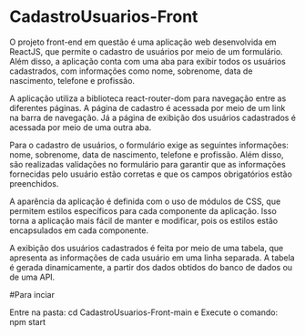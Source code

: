 # CadastroUsuarios-Front

O projeto front-end em questão é uma aplicação web desenvolvida em ReactJS, que permite o cadastro de usuários por meio de um formulário. Além disso, a aplicação conta com uma aba para exibir todos os usuários cadastrados, com informações como nome, sobrenome, data de nascimento, telefone e profissão.

A aplicação utiliza a biblioteca react-router-dom para navegação entre as diferentes páginas. A página de cadastro é acessada por meio de um link na barra de navegação. Já a página de exibição dos usuários cadastrados é acessada por meio de uma outra aba.

Para o cadastro de usuários, o formulário exige as seguintes informações: nome, sobrenome, data de nascimento, telefone e profissão. Além disso, são realizadas validações no formulário para garantir que as informações fornecidas pelo usuário estão corretas e que os campos obrigatórios estão preenchidos.

A aparência da aplicação é definida com o uso de módulos de CSS, que permitem estilos específicos para cada componente da aplicação. Isso torna a aplicação mais fácil de manter e modificar, pois os estilos estão encapsulados em cada componente.

A exibição dos usuários cadastrados é feita por meio de uma tabela, que apresenta as informações de cada usuário em uma linha separada. A tabela é gerada dinamicamente, a partir dos dados obtidos do banco de dados ou de uma API.

#Para inciar

Entre na pasta: cd CadastroUsuarios-Front-main e Execute o comando: npm start
